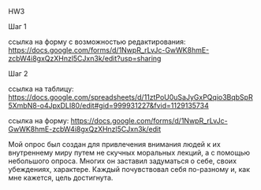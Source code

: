 HW3

Шаг 1

ссылка на форму с возможностью редактирования: https://docs.google.com/forms/d/1NwpR_rLvJc-GwWK8hmE-zcbW4i8gxQzXHnzl5CJxn3k/edit?usp=sharing

Шаг 2


ссылка на таблицу: https://docs.google.com/spreadsheets/d/11ztPoU0uSaJyGxPQqio3BqbSpR5XmbN8-o4JpxDLI80/edit#gid=999931227&fvid=1129135734

ссылка на форму: https://docs.google.com/forms/d/1NwpR_rLvJc-GwWK8hmE-zcbW4i8gxQzXHnzl5CJxn3k/edit

Мой опрос был создан для привлечения внимания людей к их внутреннему миру путем не скучных моральных лекций, а с помощью небольшого опроса. Многих он заставил задуматься о себе, своих убеждениях, характере. Каждый почувствовал себя по-разному и, как мне кажется, цель достигнута.
